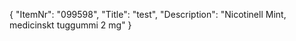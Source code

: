 {
  "ItemNr": "099598",
  "Title": "test",
  "Description": "Nicotinell Mint, medicinskt tuggummi 2 mg"
}